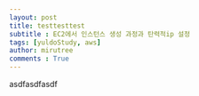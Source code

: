 ```yaml
---
layout: post
title: testtesttest
subtitle : EC2에서 인스턴스 생성 과정과 탄력적ip 설정
tags: [yuldoStudy, aws]
author: mirutree
comments : True
---
```

asdfasdfasdf
